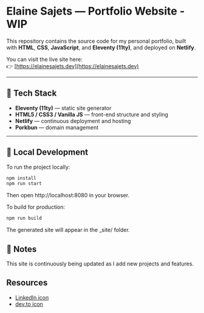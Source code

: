 # Elaine Sajets — Portfolio Website - WIP

This repository contains the source code for my personal portfolio, built with **HTML**, **CSS**, **JavaScript**, and **Eleventy (11ty)**, and deployed on **Netlify**.

You can visit the live site here:  
👉 [https://elainesajets.dev](https://elainesajets.dev)

---

## 🧩 Tech Stack

- **Eleventy (11ty)** — static site generator
- **HTML5 / CSS3 / Vanilla JS** — front-end structure and styling
- **Netlify** — continuous deployment and hosting
- **Porkbun** — domain management

---

## 🚀 Local Development

To run the project locally:

```bash
npm install
npm run start
```

Then open http://localhost:8080 in your browser.

To build for production:

```bash
npm run build
```

The generated site will appear in the \_site/ folder.

## 🧠 Notes

This site is continuously being updated as I add new projects and features.

## Resources

- [LinkedIn icon](https://fontawesome.com/icons/linkedin?s=)
- [dev.to icon](https://fontawesome.com/icons/dev?f=brands&s=solid&pc=%23e27d91&sc=%23e27d91)
